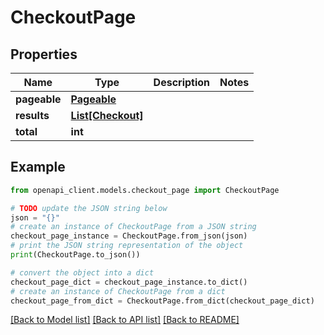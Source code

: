 # CheckoutPage


## Properties

Name | Type | Description | Notes
------------ | ------------- | ------------- | -------------
**pageable** | [**Pageable**](Pageable.md) |  | 
**results** | [**List[Checkout]**](Checkout.md) |  | 
**total** | **int** |  | 

## Example

```python
from openapi_client.models.checkout_page import CheckoutPage

# TODO update the JSON string below
json = "{}"
# create an instance of CheckoutPage from a JSON string
checkout_page_instance = CheckoutPage.from_json(json)
# print the JSON string representation of the object
print(CheckoutPage.to_json())

# convert the object into a dict
checkout_page_dict = checkout_page_instance.to_dict()
# create an instance of CheckoutPage from a dict
checkout_page_from_dict = CheckoutPage.from_dict(checkout_page_dict)
```
[[Back to Model list]](../README.md#documentation-for-models) [[Back to API list]](../README.md#documentation-for-api-endpoints) [[Back to README]](../README.md)


